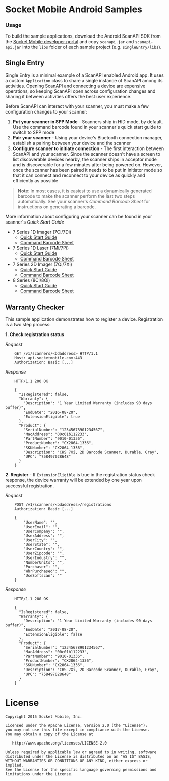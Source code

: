 # Socket Mobile Android Samples

### Usage

To build the sample applications, download the Android ScanAPI SDK from the [Socket Mobile developer portal](https://www.socketmobile.com/developers) and copy `scanapi.jar` and `scanapi-api.jar` into the `libs` folder of each sample project (e.g. `singleEntry/libs`).

## Single Entry

Single Entry is a minimal example of a ScanAPI enabled Android app. It uses a
custom `Application` class to share a single instance of ScanAPI among its
activities. Opening ScanAPI and connecting a device are expensive operations,
so keeping ScanAPI open across configuration changes and sharing it between
activities offers the best user experience.

Before ScanAPI can interact with your scanner, you must make a few configuration
changes to your scanner:

1. **Put your scanner in SPP Mode** - Scanners ship in HID mode, by default. Use
the command barcode found in your scanner's quick start guide to switch to SPP
mode
2. **Pair your scanner** - Using your device's Bluetooth connection manager, 
establish a pairing between your device and the scanner 
3. **Configure scanner to initiate connection** - The first interaction between
ScanAPI and your scanner. Since the scanner doesn't have a screen to list
discoverable devices nearby, the scanner ships in acceptor mode and is
discoverable for a few minutes after being powered on. However, once the scanner
has been paired it needs to be put in initiator mode so that it can connect and
reconnect to your device as quickly and efficiently as possible

> **Note**: In most cases, it is easiest to use a dynamically generated barcode
> to make the scanner perform the last two steps automatically. See your
> scanner's *Command Barcode Sheet* for instructions on generating a barcode.

More information about configuring your scanner can be found in your scanner's
*Quick Start Guide*

* 7 Series 1D Imager (7Ci/7Di)
    * [Quick Start Guide](http://www.socketmobile.com/docs/default-source/series-7/chs-1d-imager-quick-start-guide.pdf?sfvrsn=6)
    * [Command Barcode Sheet](http://www.socketmobile.com/docs/default-source/series-7/chs-1d-imager-command-barcodes-sheet.pdf?sfvrsn=10)
* 7 Series 1D Laser (7Mi/7Pi)
    * [Quick Start Guide](http://www.socketmobile.com/docs/default-source/series-7/chs-1d-laser-quick-start-guide.pdf?sfvrsn=2)
    * [Command Barcode Sheet](http://www.socketmobile.com/docs/default-source/default-document-library/\(1d\)-laser-command-barcode-sheet.pdf?sfvrsn=0)
* 7 Series 2D Imager (7Qi/7Xi)
    * [Quick Start Guide](http://www.socketmobile.com/docs/default-source/series-7/chs-2d-quick-start-guide.pdf?sfvrsn=6)
    * [Command Barcode Sheet](http://www.socketmobile.com/docs/default-source/series-7/command-barcode-sheet-2d.pdf?sfvrsn=4)
* 8 Series (8Ci/8Qi)
    * [Quick Start Guide](http://www.socketmobile.com/docs/default-source/series-8-brochures/quick-start-guide-series-8.pdf?sfvrsn=0)
    * [Command Barcode Sheet](http://www.socketmobile.com/docs/default-source/series-7/chs-1d-imager-command-barcodes-sheet.pdf?sfvrsn=10)

## Warranty Checker

This sample application demonstrates how to register a device. Registration is a
two step process:

**1. Check registration status**

*Request*

        GET /v1/scanners/<bdaddress> HTTP/1.1
        Host: api.socketmobile.com:443
        Authorization: Basic [...]

*Response*

        HTTP/1.1 200 OK

        {
          "IsRegistered": false,
          "Warranty": {
            "Description": "1 Year Limited Warranty (includes 90 days buffer)",
            "EndDate": "2016-08-20",
            "ExtensionEligible": true
          },
          "Product": {
            "SerialNumber": "12345678901234567",
            "MacAddress": "00c01b112233",
            "PartNumber": "9010-01336",
            "ProductNumber": "CX2864-1336",
            "SKUNumber": "CX2864-1336",
            "Description": "CHS 7Xi, 2D Barcode Scanner, Durable, Gray",
            "UPC": "758497028648"
          }
        }

**2. Register** - If `ExtensionEligible` is true in the registration status check response, the device warranty will be extended by one year upon successful registration.

*Request*

        POST /v1/scanners/<bdaddress>/registrations
        Authorization: Basic [...]

        {
            "UserName": "",
            "UserEmail": "",
            "UserCompany": "",
            "UserAddress": "",
            "UserCity": "",
            "UserState": "",
            "UserCountry": "",
            "UserZipcode": "",
            "UserIndustry": "",
            "NumberUnits": "",
            "Purchaser": "",
            "WhrPurchased": "",
            "UseSoftscan": ""
        }

*Response*

        HTTP/1.1 200 OK

        {
          "IsRegistered": false,
          "Warranty": {
            "Description": "1 Year Limited Warranty (includes 90 days buffer)",
            "EndDate": "2017-08-20",
            "ExtensionEligible": false
          },
          "Product": {
            "SerialNumber": "12345678901234567",
            "MacAddress": "00c01b112233",
            "PartNumber": "9010-01336",
            "ProductNumber": "CX2864-1336",
            "SKUNumber": "CX2864-1336",
            "Description": "CHS 7Xi, 2D Barcode Scanner, Durable, Gray",
            "UPC": "758497028648"
          }
        }

# License

    Copyright 2015 Socket Mobile, Inc.

    Licensed under the Apache License, Version 2.0 (the "License");
    you may not use this file except in compliance with the License.
    You may obtain a copy of the License at

       http://www.apache.org/licenses/LICENSE-2.0

    Unless required by applicable law or agreed to in writing, software
    distributed under the License is distributed on an "AS IS" BASIS,
    WITHOUT WARRANTIES OR CONDITIONS OF ANY KIND, either express or implied.
    See the License for the specific language governing permissions and
    limitations under the License.
